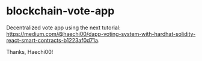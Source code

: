 # blockchain-vote-app

Decentralized vote app using the next tutorial: https://medium.com/@haechi00/dapp-voting-system-with-hardhat-solidity-react-smart-contracts-b1223af0d71a.

Thanks, Haechi00!

